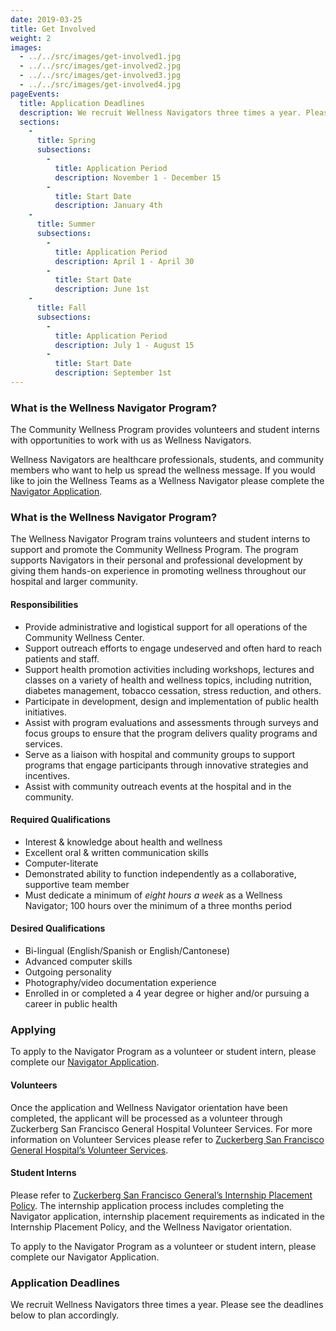 ```yaml
---
date: 2019-03-25
title: Get Involved
weight: 2
images:
  - ../../src/images/get-involved1.jpg
  - ../../src/images/get-involved2.jpg
  - ../../src/images/get-involved3.jpg
  - ../../src/images/get-involved4.jpg
pageEvents:
  title: Application Deadlines
  description: We recruit Wellness Navigators three times a year. Please see the deadlines below to plan accordingly.
  sections:
    -
      title: Spring
      subsections:
        -
          title: Application Period
          description: November 1 - December 15
        -
          title: Start Date
          description: January 4th
    -
      title: Summer
      subsections:
        -
          title: Application Period
          description: April 1 - April 30
        -
          title: Start Date
          description: June 1st
    -
      title: Fall
      subsections:
        -
          title: Application Period
          description: July 1 - August 15
        -
          title: Start Date
          description: September 1st
---
```


### What is the Wellness Navigator Program?

The Community Wellness Program provides volunteers and student interns with opportunities to work with us as Wellness Navigators.

Wellness Navigators are healthcare professionals, students, and community members who want to help us spread the wellness message. If you would like to join the Wellness Teams as a Wellness Navigator please complete the [Navigator Application](https://www.surveymonkey.com/r/sfghwellness 'Navigator Application').

### What is the Wellness Navigator Program?

The Wellness Navigator Program trains volunteers and student interns to support and promote the Community Wellness Program. The program supports Navigators in their personal and professional development by giving them hands-on experience in promoting wellness throughout our hospital and larger community.

#### Responsibilities

- Provide administrative and logistical support for all operations of the Community Wellness Center.
- Support outreach efforts to engage undeserved and often hard to reach patients and staff.
- Support health promotion activities including workshops, lectures and classes on a variety of health and wellness topics, including nutrition, diabetes management, tobacco cessation, stress reduction, and others.
- Participate in development, design and implementation of public health initiatives.
- Assist with program evaluations and assessments through surveys and focus groups to ensure that the program delivers quality programs and services.
- Serve as a liaison with hospital and community groups to support programs that engage participants through innovative strategies and incentives.
- Assist with community outreach events at the hospital and in the community.

#### Required Qualifications

- Interest & knowledge about health and wellness
- Excellent oral & written communication skills
- Computer-literate
- Demonstrated ability to function independently as a collaborative, supportive team member
- Must dedicate a minimum of _eight hours a week_ as a Wellness Navigator; 100 hours over the minimum of a three months period

#### Desired Qualifications

- Bi-lingual (English/Spanish or English/Cantonese)
- Advanced computer skills
- Outgoing personality
- Photography/video documentation experience
- Enrolled in or completed a 4 year degree or higher and/or pursuing a career in public health

### Applying

To apply to the Navigator Program as a volunteer or student intern, please complete our [Navigator Application](https://www.surveymonkey.com/r/sfghwellness 'Navigator Application').

#### Volunteers

Once the application and Wellness Navigator orientation have been completed, the applicant will be processed as a volunteer through Zuckerberg San Francisco General Hospital Volunteer Services. For more information on Volunteer Services please refer to [Zuckerberg San Francisco General Hospital’s Volunteer Services](http://sfghlearn.org/volunteers/ 'Zuckerberg San Francisco General Hospital’s Volunteer Services').

#### Student Interns

Please refer to [Zuckerberg San Francisco General’s Internship Placement Policy](http://sfghlearn.org/student-placements/ 'Zuckerberg San Francisco General’s Internship Placement Policy'). The internship application process includes completing the Navigator application, internship placement requirements as indicated in the Internship Placement Policy, and the Wellness Navigator orientation.

To apply to the Navigator Program as a volunteer or student intern, please complete our Navigator Application.

### Application Deadlines

We recruit Wellness Navigators three times a year. Please see the deadlines below to plan accordingly.

<!-- <div class="small-12 columns module_events"> -->
<!--   <div class="load__container"> -->
<!--     <div class="events__container"> -->
<!--       <div class="row events__content"> -->
<!--         <div class="columns small-12 medium-7"> -->
<!--           <h4>Spring</h4> -->
<!--         </div> -->
<!--         <div class="columns small-12 medium-5 events__meta"> -->
<!--           <strong>Application Period</strong> -->
<!--           <p><span>November 1 - December 15</span></p> -->
<!--           <strong>Start Date</strong> -->
<!--           <p><span>January 4th</span></p> -->
<!--         </div> -->
<!--       </div> -->
<!--     </div> -->
<!--   </div> -->
<!--   <div class="load__container"> -->
<!--     <div class="events__container"> -->
<!--       <div class="row events__content"> -->
<!--         <div class="columns small-12 medium-7"> -->
<!--           <h4>Summer</h4> -->
<!--         </div> -->
<!--         <div class="columns small-12 medium-5 events__meta"> -->
<!--           <strong>Application Period</strong> -->
<!--           <p><span>April 1 - April 30</span></p> -->
<!--           <strong>Start Date</strong> -->
<!--           <p><span>June 1st</span></p> -->
<!--         </div> -->
<!--       </div> -->
<!--     </div> -->
<!--   </div> -->
<!--   <div class="load__container"> -->
<!--     <div class="events__container"> -->
<!--       <div class="row events__content"> -->
<!--         <div class="columns small-12 medium-7"> -->
<!--           <h4>Fall</h4> -->
<!--         </div> -->
<!--         <div class="columns small-12 medium-5 events__meta"> -->
<!--           <strong>Application Period</strong> -->
<!--           <p><span>July 1 - August 15</span></p> -->
<!--           <strong>Start Date</strong> -->
<!--           <p><span>September 1st</span></p> -->
<!--         </div> -->
<!--       </div> -->
<!--     </div> -->
<!--   </div> -->
<!-- </div> -->
